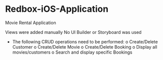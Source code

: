 # Redbox-iOS-Application
Movie Rental Application

Views were added manually
No UI Builder or Storyboard was used
-    The following CRUD operations need to be performed:
o     Create/Delete Customer
o     Create/Delete Movie
o     Create/Delete Booking
o     Display all movies/customers
o     Search and display specific Bookings

